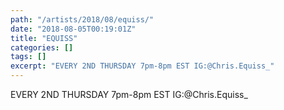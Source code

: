 ```yaml
---
path: "/artists/2018/08/equiss/"
date: "2018-08-05T00:19:01Z"
title: "EQUISS"
categories: []
tags: []
excerpt: "EVERY 2ND THURSDAY 7pm-8pm EST IG:@Chris.Equiss_"
---
```


EVERY 2ND THURSDAY 7pm-8pm EST IG:@Chris.Equiss_